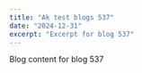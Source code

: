 ```yaml
---
title: "Ak test blogs 537"
date: "2024-12-31"
excerpt: "Excerpt for blog 537"
---
```


Blog content for blog 537